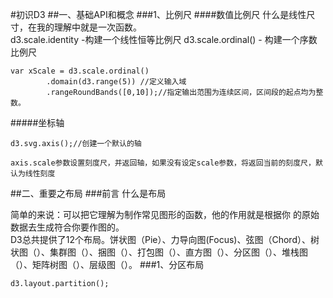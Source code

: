 #初识D3
##一、基础API和概念
###1、比例尺
####数值比例尺
什么是线性尺寸，在我的理解中就是一次函数。    
d3.scale.identity -构建一个线性恒等比例尺
d3.scale.ordinal() - 构建一个序数比例尺

	var xScale = d3.scale.ordinal()
			.domain(d3.range(5)) //定义输入域
		    .rangeRoundBands([0,10]);//指定输出范围为连续区间，区间段的起点均为整数。

#####坐标轴

	d3.svg.axis();//创建一个默认的轴

	axis.scale参数设置刻度尺，并返回轴，如果没有设定scale参数，将返回当前的刻度尺，默认为线性刻度
##二、重要之布局
###前言
什么是布局     
   
   简单的来说：可以把它理解为制作常见图形的函数，他的作用就是根据你
的原始数据去生成符合你要作图的。     
   D3总共提供了12个布局。饼状图（Pie）、力导向图(Focus)、弦图（Chord）、树状图（）、集群图（）、捆图（）、打包图（）、直方图（）、分区图（）、堆栈图（）、矩阵树图（）、层级图（）。
###1、分区布局

	d3.layout.partition();



